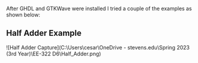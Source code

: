 After GHDL and GTKWave were installed I tried a couple of the examples as shown below:

## Half Adder Example
![Half Adder Capture](C:\Users\cesar\OneDrive - stevens.edu\Spring 2023 (3rd Year)\EE-322 D6\Half_Adder.png)
